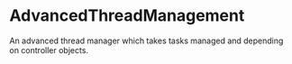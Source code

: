 # AdvancedThreadManagement
An advanced thread manager which takes tasks managed and depending on controller objects.
